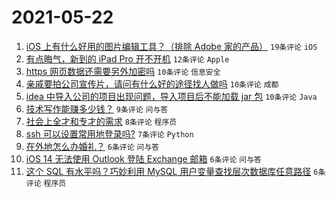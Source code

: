 # 2021-05-22

1. [iOS 上有什么好用的图片编辑工具？（排除 Adobe 家的产品）](https://www.v2ex.com/t/778490) `19条评论` `iOS`
1. [有点晦气，新到的 iPad Pro 开不开机](https://www.v2ex.com/t/778493) `12条评论` `Apple`
1. [https 网页数据还需要另外加密吗](https://www.v2ex.com/t/778499) `10条评论` `信息安全`
1. [亲戚要拍公司宣传片，请问有什么好的途径找人做吗](https://www.v2ex.com/t/778488) `10条评论` `成都`
1. [idea 中导入公司的项目出现问题，导入项目后不能加载 jar 包](https://www.v2ex.com/t/778487) `10条评论` `Java`
1. [技术写作能赚多少钱？](https://www.v2ex.com/t/778497) `9条评论` `问与答`
1. [社会上全才和专才的需求](https://www.v2ex.com/t/778492) `8条评论` `程序员`
1. [ssh 可以设置常用地登录吗?](https://www.v2ex.com/t/778496) `7条评论` `Python`
1. [在外地怎么办婚礼？](https://www.v2ex.com/t/778505) `6条评论` `问与答`
1. [iOS 14 无法使用 Outlook 登陆 Exchange 邮箱](https://www.v2ex.com/t/778494) `6条评论` `问与答`
1. [这个 SQL 有水平吗？巧妙利用 MySQL 用户变量查找层次数据库任意路径](https://www.v2ex.com/t/778486) `6条评论` `程序员`
